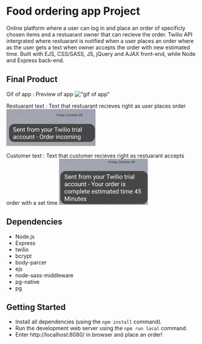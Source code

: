 # Food ordering app Project

Online platform where a user can log in and place an order of specificly chosen items and a restuarant owner that can recieve the order. Twilio API intergrated where restuarant is notified when a user places an order where as the user gets a text when owner accepts the order with new estimated time. Built with EJS, CSS/SASS, JS, jQuery and AJAX front-end, while Node and Express back-end.

## Final Product
Gif of app
: Preview of app
!["gif of app"]()

Restuarant text
: Text that restuarant recieves right as user places order
!["Restuarant Text"](https://github.com/kand5950/Food-Pick-up-Ordering/blob/master/img/RestuarantText.png)

Customer text
: Text that customer recieves right as restuarant accepts order with a set time
!["Customer Text"](https://github.com/kand5950/Food-Pick-up-Ordering/blob/master/img/UserText.png)

## Dependencies

- Node.js
- Express
- twilio
- bcrypt
- body-parcer
- ejs
- node-sass-middleware
- pg-native
- pg

## Getting Started

- Install all dependencies (using the `npm install` command).
- Run the development web server using the `npm run local` command.
- Enter http://localhost:8080/ in browser and place an order!
